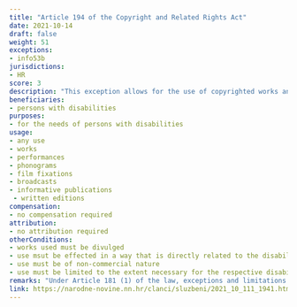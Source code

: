 ```yaml
---
title: "Article 194 of the Copyright and Related Rights Act"
date: 2021-10-14
draft: false
weight: 51
exceptions:
- info53b
jurisdictions:
- HR
score: 3
description: "This exception allows for the use of copyrighted works and objects of related rights for the needs of persons with disabilities, in a way that is directly related to the disability of these persons and is of a non-commercial nature, and to the extent necessary for the respective disability." 
beneficiaries:
- persons with disabilities
purposes: 
- for the needs of persons with disabilities
usage:
- any use
- works 
- performances
- phonograms
- film fixations
- broadcasts
- informative publications
 - written editions
compensation:
- no compensation required
attribution: 
- no attribution required
otherConditions: 
- works used must be divulged
- use msut be effected in a way that is directly related to the disability
- use must be of non-commercial nature
- use must be limited to the extent necessary for the respective disability
remarks: "Under Article 181 (1) of the law, exceptions and limitations apply to both works (which must be divulged) and other subject-matter, subject to related rights. Article 181 (2) contains the requirements of the 3-step test."
link: https://narodne-novine.nn.hr/clanci/sluzbeni/2021_10_111_1941.html
---
```

